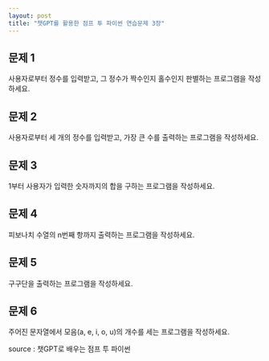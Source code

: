 ```yaml
---
layout: post
title: "챗GPT를 활용한 점프 투 파이썬 연습문제 3장"
---
```




## 문제 1

사용자로부터 정수를 입력받고, 그 정수가 짝수인지 홀수인지 판별하는 프로그램을 작성하세요.



## 문제 2

사용자로부터 세 개의 정수를 입력받고, 가장 큰 수를 출력하는 프로그램을 작성하세요.



## 문제 3

1부터 사용자가 입력한 숫자까지의 합을 구하는 프로그램을 작성하세요.



## 문제 4

피보나치 수열의 n번째 항까지 출력하는 프로그램을 작성하세요.



## 문제 5

구구단을 출력하는 프로그램을 작성하세요.



## 문제 6

주어진 문자열에서 모음(a, e, i, o, u)의 개수를 세는 프로그램을 작성하세요.





source : 챗GPT로 배우는 점프 투 파이썬